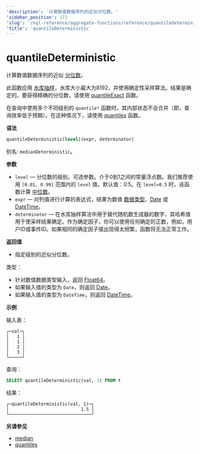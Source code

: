 ```yaml
---
'description': '计算数值数据序列的近似分位数。'
'sidebar_position': 172
'slug': '/sql-reference/aggregate-functions/reference/quantiledeterministic'
'title': 'quantileDeterministic'
---
```





# quantileDeterministic

计算数值数据序列的近似 [分位数](https://en.wikipedia.org/wiki/Quantile)。

此函数应用 [水库抽样](https://en.wikipedia.org/wiki/Reservoir_sampling)，水库大小最大为8192，并使用确定性采样算法。结果是确定的。要获得精确的分位数，请使用 [quantileExact](/sql-reference/aggregate-functions/reference/quantileexact#quantileexact) 函数。

在查询中使用多个不同级别的 `quantile*` 函数时，其内部状态不会合并（即，查询效率低于预期）。在这种情况下，请使用 [quantiles](../../../sql-reference/aggregate-functions/reference/quantiles.md#quantiles) 函数。

**语法**

```sql
quantileDeterministic(level)(expr, determinator)
```

别名: `medianDeterministic`。

**参数**

- `level` — 分位数的级别。可选参数。介于0到1之间的常量浮点数。我们推荐使用 `[0.01, 0.99]` 范围内的 `level` 值。默认值：0.5。在 `level=0.5` 时，该函数计算 [中位数](https://en.wikipedia.org/wiki/Median)。
- `expr` — 对列值进行计算的表达式，结果为数值 [数据类型](/sql-reference/data-types)、[Date](../../../sql-reference/data-types/date.md) 或 [DateTime](../../../sql-reference/data-types/datetime.md)。
- `determinator` — 在水库抽样算法中用于替代随机数生成器的数字，其哈希值用于使采样结果确定。作为确定因子，你可以使用任何确定的正数，例如，用户ID或事件ID。如果相同的确定因子值出现得太频繁，函数将无法正常工作。

**返回值**

- 指定级别的近似分位数。

类型：

- 针对数值数据类型输入，返回 [Float64](../../../sql-reference/data-types/float.md)。
- 如果输入值的类型为 `Date`，则返回 [Date](../../../sql-reference/data-types/date.md)。
- 如果输入值的类型为 `DateTime`，则返回 [DateTime](../../../sql-reference/data-types/datetime.md)。

**示例**

输入表：

```text
┌─val─┐
│   1 │
│   1 │
│   2 │
│   3 │
└─────┘
```

查询：

```sql
SELECT quantileDeterministic(val, 1) FROM t
```

结果：

```text
┌─quantileDeterministic(val, 1)─┐
│                           1.5 │
└───────────────────────────────┘
```

**另请参见**

- [median](/sql-reference/aggregate-functions/reference/median)
- [quantiles](../../../sql-reference/aggregate-functions/reference/quantiles.md#quantiles)
